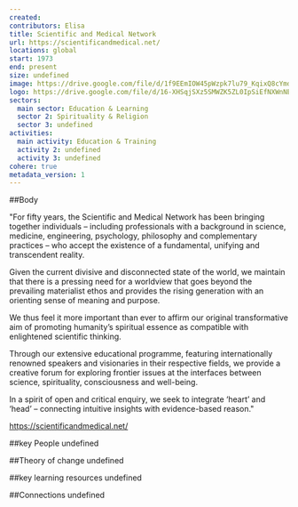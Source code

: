 ```yaml
---
created:
contributors: Elisa
title: Scientific and Medical Network
url: https://scientificandmedical.net/
locations: global
start: 1973
end: present
size: undefined
image: https://drive.google.com/file/d/1f9EEmIOW45pWzpk7lu79_KqixQ8cYmdl/view?usp=drive_link
logo: https://drive.google.com/file/d/16-XHSqjSXz5SMWZK5ZL0IpSiEfNXWnNE/view?usp=drive_link
sectors:
  main sector: Education & Learning
  sector 2: Spirituality & Religion
  sector 3: undefined
activities: 
  main activity: Education & Training
  activity 2: undefined
  activity 3: undefined
cohere: true
metadata_version: 1
---
```



##Body

"For fifty years, the Scientific and Medical Network has been bringing together individuals – including professionals with a background in science, medicine, engineering, psychology, philosophy and complementary practices – who accept the existence of a fundamental, unifying and transcendent reality.

Given the current divisive and disconnected state of the world, we maintain that there is a pressing need for a worldview that goes beyond the prevailing materialist ethos and provides the rising generation with an orienting sense of meaning and purpose.

We thus feel it more important than ever to affirm our original transformative aim of promoting humanity’s spiritual essence as compatible with enlightened scientific thinking.

Through our extensive educational programme, featuring internationally renowned speakers and visionaries in their respective fields, we provide a creative forum for exploring frontier issues at the interfaces between science, spirituality, consciousness and well-being.

In a spirit of open and critical enquiry, we seek to integrate ‘heart’ and ‘head’ – connecting intuitive insights with evidence-based reason."

https://scientificandmedical.net/


##key People
undefined

##Theory of change
undefined

##key learning resources
undefined

##Connections
undefined

